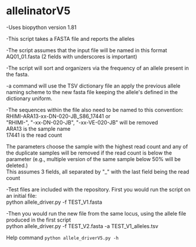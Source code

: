 # allelinatorV5
-Uses biopython version 1.81    
  
-This script takes a FASTA file and reports the alleles     
  
-The script assumes that the input file will be named in this format  
AQ01_01.fasta (2 fields with underscores is important)    
  
-The script will sort and organizers via the frequency of an allele present in the fasta.  
  
-a command will use the TSV dictionary file an apply the previous allele naming scheme to the new fasta file keeping the allele's defined in the dictionary uniform. 
  
-The sequences within the file also need to be named to this convention:  
 RHIMI-ARA13-xx-DN-020-JB_S86_17441 or   
"RHIMI-", "-xx-DN-020-JB", "-xx-VE-020-JB" will be removed  
 ARA13 is the sample name  
 17441 is the read count    
  
The parameters choose the sample with the highest read count and any of the duplicate samples will be removed if the read count is below the parameter (e.g., multiple version of the same sample below 50% will be deleted.)  
This assumes 3 fields, all separated by "_" with the last field being the read count  

-Test files are included with the repository. First you would run the script on an initial file:  
python allele_driver.py -f TEST_V1.fasta  
  
-Then you would run the new file from the same locus, using the allele file produced in the first script  
python allele_driver.py -f TEST_V2.fasta -a TEST_V1_alleles.tsv  

      
Help command `python allele_driverV5.py -h`
